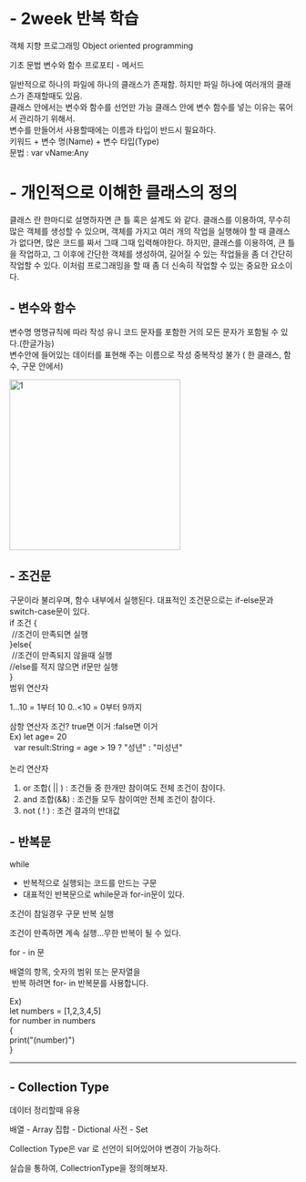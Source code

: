 # - 2week 반복 학습
객체 지향 프로그래밍
Object oriented programming

기초 문법
변수와 함수
프로포티 - 메서드

일반적으로 하나의 파일에 하나의 클래스가 존재함.
하지만 파일 하나에 여러개의 클래스가 존재할때도 있음.<br>
클래스 안에서는 변수와 함수를 선언만 가능
클래스 안에 변수 함수를 넣는 이유는 묶어서 관리하기 위해서.<br>
변수를 만들어서 사용할때에는 이름과 타입이 반드시 필요하다.<br>
키워드 + 변수 명(Name) + 변수 타입(Type)<br>
문법 : var vName:Any

# - 개인적으로 이해한 클래스의 정의
클래스 란 한마디로 설명하자면 큰 틀 혹은 설계도 와 같다.
클래스를 이용하여, 무수히 많은 객체를 생성할 수 있으며,
객체를 가지고 여러 개의 작업을 실행해야 할 때 클래스가 없다면, 많은 코드를 짜서 그때 그때 입력해야한다. 하지만, 클래스를 이용하여, 큰 틀을 작업하고, 그 이후에 간단한 객체를 생성하여, 길어질 수 있는 작업들을 좀 더 간단히 작업할 수 있다.
이처럼 프로그래밍을 할 때 좀 더 신속히 작업할 수 있는 중요한 요소이다.

## - 변수와 함수

변수명
명명규칙에 따라 작성
유니 코드 문자를 포함한 거의 모든 문자가 포함될 수 있다.(한글가능)<br>
변수안에 들어있는 데이터를 표현해 주는 이름으로 작성 중복작성 불가 ( 한 클래스, 함수, 구문 안에서)

<img width="300" alt="1" src="https://user-images.githubusercontent.com/35207193/35195275-6e9b95be-ff04-11e7-9057-903ff2602e1f.png">

## - 조건문

구문이라 불리우며,
함수 내부에서 실행된다.
대표적인 조건문으로는 if-else문과 switch-case문이 있다.<br>
if 조건 {<br> //조건이 만족되면 실행 <br>
}else{<br> //조건이 만족되지 않을때 실행<br> 
//else를 적지 않으면 if문만 실행<br>
} <br>
범위 연산자

1…10 = 1부터 10
0..<10 = 0부터 9까지

삼항 연산자
조건? true면 이거 :false면 이거<br>
Ex)  let age= 20<br>        var result:String = age > 19 ? "성년" : "미성년" <br>
<br>
논리 연산자<br>

1. or 조합( || ) : 조건들 중 한개만 참이여도 전체 조건이 참이다.  
2. and 조합(&&) : 조건들 모두 참이여만 전체 조건이 참이다.  
3. not ( ! ) : 조건 결과의 반대값 

## - 반복문

while
- 반복적으로 실행되는 코드를 만드는 구문<br>
- 대표적인 반복문으로 while문과 for-in문이 있다.<br>

조건이 참일경우 구문 반복 실행<br>

조건이 만족하면 계속 실행...무한 반복이 될 수 있다.<br>

for - in 문<br>

배열의 항목, 숫자의 범위 또는 문자열을 <br> 반복 하려면 for- in 반복문를 사용합니다. <br>

Ex)<br>
let numbers = [1,2,3,4,5]<br>
for number in numbers<br>
{<br>
    print("\(number)")<br>
}

----------

## - Collection Type 

데이터 정리할때 유용

배열 - Array
집합 - Dictional
사전 - Set

Collection Type은 var 로 선언이 되어있어야 변경이 가능하다.

실습을 통하여, CollectrionType을 정의해보자.